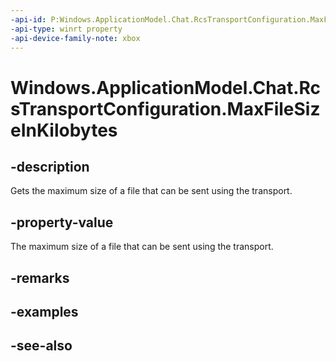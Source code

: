 ```yaml
---
-api-id: P:Windows.ApplicationModel.Chat.RcsTransportConfiguration.MaxFileSizeInKilobytes
-api-type: winrt property
-api-device-family-note: xbox
---
```


<!-- Property syntax
public int MaxFileSizeInKilobytes { get; }
-->

# Windows.ApplicationModel.Chat.RcsTransportConfiguration.MaxFileSizeInKilobytes

## -description
Gets the maximum size of a file that can be sent using the transport.

## -property-value
The maximum size of a file that can be sent using the transport.

## -remarks

## -examples

## -see-also
